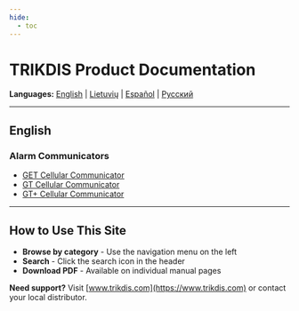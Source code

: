 ```yaml
---
hide:
  - toc
---
```


# TRIKDIS Product Documentation

**Languages:** [English](#english) | [Lietuvių](#lietuviu) | [Español](#espanol) | [Русский](#russian)

---

## English

### Alarm Communicators

- [GET Cellular Communicator](en/alarm-communicators/get-cellular/)
- [GT Cellular Communicator](en/alarm-communicators/gt-cellular/)
- [GT+ Cellular Communicator](en/alarm-communicators/gt-plus-cellular/)

---

## How to Use This Site

- **Browse by category** - Use the navigation menu on the left
- **Search** - Click the search icon in the header
- **Download PDF** - Available on individual manual pages

**Need support?** Visit [www.trikdis.com](https://www.trikdis.com) or contact your local distributor.
